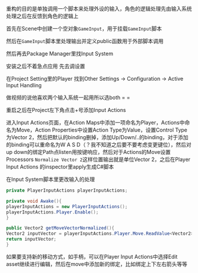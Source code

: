 重构的目的是单独调用一个脚本来处理外设的输入，角色的逻辑处理先由输入系统处理之后在反馈到角色的逻辑上

首先在Scene中创建一个空对象`GameInput`，用于挂载`GameInput`脚本

然后在`GameInput`脚本里处理输出并定义public函数用于外部脚本调用



然后再去Package Manager里找Input System

安装之后不着急点应用 先去调设置

在Project Setting里的Player 找到Other Settings -> Configuration -> Active Input Handling

做视频的说他喜欢两个输入系统一起用所以选both = = 

重启之后在Project左下角点击+号添加Input Actions

进入Input Actions页面，在Action Maps中添加一项命名为Player，Actions中命名为Move，Action Properties中设置Action Type为Value，设置Control Type为Vector 2，然后把默认的binding删掉，添加Up/Down/..的binding，对于添加的binding可以重命名为W A S D（？我不知道之后要不要考虑变更键位），然后对up down的绑定Path点listen用按键响应，然后对于Actions的Move设置Processors `Normalize Vector 2`这样位置输出就是单位Vector 2，之后在Player Input Actions 的inspector里apply生成C#脚本

在Input System脚本里更改输入的处理

```c#
private PlayerInputActions playerInputActions;

private void Awake(){
playerInputActions = new PlayerInputActions();
playerInputActions.Player.Enable();
}

public Vector2 getMoveVectorNormalized(){
Vector2 inputVector = playerInputActions.Player.Move.ReadValue<Vector2>();
return inputVector;
}
```

如果要支持新的移动方式，如手柄，可以在Player Input Actions中选择Edit asset继续进行编辑，然后在move中添加新的绑定，比如绑定上下左右箭头等等